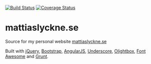 [![Build Status](https://travis-ci.org/olyckne/mattiaslyckne.se.png?branch=master)](https://travis-ci.org/olyckne/mattiaslyckne.se)
[![Coverage
Status](https://coveralls.io/repos/olyckne/mattiaslyckne.se/badge.png)](https://coveralls.io/r/olyckne/mattiaslyckne.se)
# mattiaslyckne.se
Source for my personal website [mattiaslyckne.se](http://mattiaslyckne.se)

Built with 
[jQuery](https://jquery.org), 
[Bootstrap](http://getbootstrap.com),
[AngularJS](http://angularjs.org), 
[Underscore](http://underscorejs.org),
[Olightbox](http://olyckne.github.io/Olightbox/), 
[Font Awesome](http://fontawesome.io)
and [Grunt](http://gruntjs.com).
